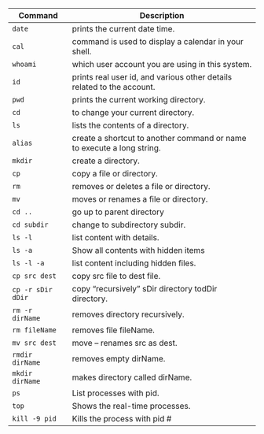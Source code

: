 <!-- # Linux Terminal related commands -->


Command | Description
------- | -------------
`date`| prints the current date time.
`cal` | command is used to display a calendar in your shell.
`whoami` |  which user account you are using in this system.
`id` | prints real user id, and various other details related to the account.
`pwd` | prints the current working directory.
`cd` |  to change your current directory.
`ls` | lists the contents of a directory.
`alias` |create a shortcut to another command or name to execute a long string.
`mkdir` | create a directory.
`cp` | copy a file or directory.
`rm` | removes or deletes a file or directory.
`mv` | moves or renames a file or directory.
`cd ..` | go up to parent directory
`cd subdir` | change to subdirectory subdir.
`ls -l` | list content with details.
`ls -a` | Show all contents with hidden items
`ls -l -a` | list content including hidden files.
`cp src dest`| copy src file to dest file.
`cp -r sDir dDir` | copy “recursively” sDir directory todDir directory.
`rm -r dirName` | removes directory recursively.
`rm fileName` | removes file fileName.
`mv src dest` | move – renames src as dest.
`rmdir dirName` | removes empty dirName.
`mkdir dirName` | makes directory called dirName.
`ps` | List processes with pid.
`top` | Shows the real-time processes.
`kill -9 pid` | Kills the process with pid #

